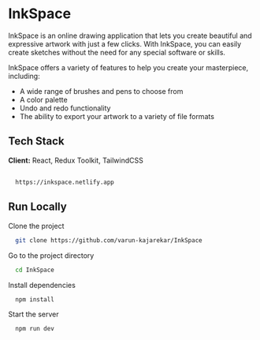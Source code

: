 
# InkSpace

InkSpace is an online drawing application that lets you create beautiful and expressive artwork with just a few clicks. With InkSpace, you can easily create sketches without the need for any special software or skills.

InkSpace offers a variety of features to help you create your masterpiece, including:

- A wide range of brushes and pens to choose from
- A color palette
- Undo and redo functionality
- The ability to export your artwork to a variety of file formats


## Tech Stack

**Client:** React, Redux Toolkit, TailwindCSS


## 
```bash
  https://inkspace.netlify.app
```




## Run Locally

Clone the project

```bash
  git clone https://github.com/varun-kajarekar/InkSpace
```

Go to the project directory

```bash
  cd InkSpace
```

Install dependencies

```bash
  npm install
```

Start the server

```bash
  npm run dev
```

